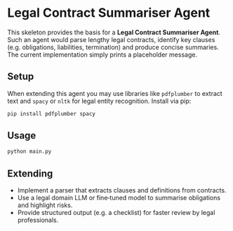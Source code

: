 # Legal Contract Summariser Agent

This skeleton provides the basis for a **Legal Contract Summariser Agent**.  Such an agent would parse lengthy legal contracts, identify key clauses (e.g. obligations, liabilities, termination) and produce concise summaries.  The current implementation simply prints a placeholder message.

## Setup

When extending this agent you may use libraries like `pdfplumber` to extract text and `spacy` or `nltk` for legal entity recognition.  Install via pip:

```bash
pip install pdfplumber spacy
```

## Usage

```bash
python main.py
```

## Extending

- Implement a parser that extracts clauses and definitions from contracts.
- Use a legal domain LLM or fine‑tuned model to summarise obligations and highlight risks.
- Provide structured output (e.g. a checklist) for faster review by legal professionals.